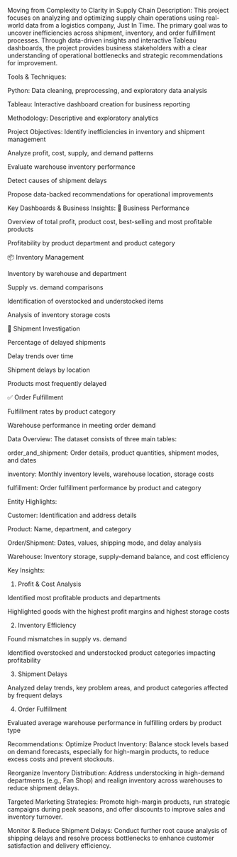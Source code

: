 Moving from Complexity to Clarity in Supply Chain
Description:
This project focuses on analyzing and optimizing supply chain operations using real-world data from a logistics company, Just In Time. The primary goal was to uncover inefficiencies across shipment, inventory, and order fulfillment processes. Through data-driven insights and interactive Tableau dashboards, the project provides business stakeholders with a clear understanding of operational bottlenecks and strategic recommendations for improvement.

Tools & Techniques:

Python: Data cleaning, preprocessing, and exploratory data analysis

Tableau: Interactive dashboard creation for business reporting

Methodology: Descriptive and exploratory analytics

Project Objectives:
Identify inefficiencies in inventory and shipment management

Analyze profit, cost, supply, and demand patterns

Evaluate warehouse inventory performance

Detect causes of shipment delays

Propose data-backed recommendations for operational improvements

Key Dashboards & Business Insights:
📌 Business Performance

Overview of total profit, product cost, best-selling and most profitable products

Profitability by product department and product category

📦 Inventory Management

Inventory by warehouse and department

Supply vs. demand comparisons

Identification of overstocked and understocked items

Analysis of inventory storage costs

🚚 Shipment Investigation

Percentage of delayed shipments

Delay trends over time

Shipment delays by location

Products most frequently delayed

✅ Order Fulfillment

Fulfillment rates by product category

Warehouse performance in meeting order demand

Data Overview:
The dataset consists of three main tables:

order_and_shipment: Order details, product quantities, shipment modes, and dates

inventory: Monthly inventory levels, warehouse location, storage costs

fulfillment: Order fulfillment performance by product and category

Entity Highlights:

Customer: Identification and address details

Product: Name, department, and category

Order/Shipment: Dates, values, shipping mode, and delay analysis

Warehouse: Inventory storage, supply-demand balance, and cost efficiency

Key Insights:
1. Profit & Cost Analysis

Identified most profitable products and departments

Highlighted goods with the highest profit margins and highest storage costs

2. Inventory Efficiency

Found mismatches in supply vs. demand

Identified overstocked and understocked product categories impacting profitability

3. Shipment Delays

Analyzed delay trends, key problem areas, and product categories affected by frequent delays

4. Order Fulfillment

Evaluated average warehouse performance in fulfilling orders by product type

Recommendations:
Optimize Product Inventory:
Balance stock levels based on demand forecasts, especially for high-margin products, to reduce excess costs and prevent stockouts.

Reorganize Inventory Distribution:
Address understocking in high-demand departments (e.g., Fan Shop) and realign inventory across warehouses to reduce shipment delays.

Targeted Marketing Strategies:
Promote high-margin products, run strategic campaigns during peak seasons, and offer discounts to improve sales and inventory turnover.

Monitor & Reduce Shipment Delays:
Conduct further root cause analysis of shipping delays and resolve process bottlenecks to enhance customer satisfaction and delivery efficiency.
